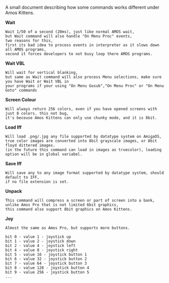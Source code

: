 

A small document describing how some commands works different under Amos Kittens.

**Wait**

	Wait 1/50 of a second (20ms), just like normal AMOS wait, 
	but Wait command will also handle "On Menu Proc" events, 
	two reasons for this, 
	first its bad idea to process events in interpreter as it slows down all AMOS programs, 
	second it forces developers to not busy loop there AMOS programs.

**Wait VBL**
	
	Will wait for vertical blanking, 
	but same as Wait command will also process Menu selections, make sure you have Wait or Wait VBL in
	your programs if your using "On Menu Gosub","On Menu Proc" or "On Menu Goto" commands

**Screen Colour**

	Will always return 256 colors, even if you have opened screens with just 8 colors. this not bug, 
	it's becouse Amos Kittens can only use chunky mode, and it is 8bit.
	
**Load Iff**

	Will load .png/.jpg any file supported by datatype system on AmigaOS, 
	true color images are converted into 8bit grayscale images, or 8bit floyd dittered images.
	(in the future this command can load in images as truecolor), loading option will be in global variabel.
	
**Save Iff**

	Will save any to any image format supported by datatype system, should default to IFF, 
	if no file extension is set.

**Unpack**

	This command will compress a screen or part of screen into a bank, 
	unlike Amos Pro that is not limited 6bit graphics,
	this command also support 8bit graphics on Amos Kittens.
	
**Joy**

	Almost the same as Amos Pro, but supports more buttons.
	
	bit 0 - value 1 - joystick up
	bit 1 - value 2 - joystick down
	bit 2 - value 4 - joystick left
	bit 4 - value 8 - joystick right
	bit 5 - value 16 - joystick button 1
	bit 6 - value 32 - joystick button 2
	bit 7 - value 64 - joystick button 3
	bit 8 - value 128 - joystick button 4
	bit 9 - value 256 - joystick button 5
	...
	
	
